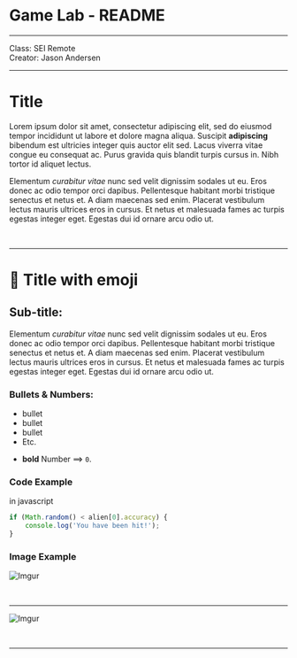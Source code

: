 # Game Lab - README

---

Class: SEI Remote <br>
Creator: Jason Andersen <br>

---

# Title

Lorem ipsum dolor sit amet, consectetur adipiscing elit, sed do eiusmod tempor incididunt ut labore et dolore magna aliqua. Suscipit **adipiscing** bibendum est ultricies integer quis auctor elit sed. Lacus viverra vitae congue eu consequat ac. Purus gravida quis blandit turpis cursus in. Nibh tortor id aliquet lectus. 

Elementum *curabitur vitae* nunc sed velit dignissim sodales ut eu. Eros donec ac odio tempor orci dapibus. Pellentesque habitant morbi tristique senectus et netus et. A diam maecenas sed enim. Placerat vestibulum lectus mauris ultrices eros in cursus. Et netus et malesuada fames ac turpis egestas integer eget. Egestas dui id ornare arcu odio ut.

<br>
<hr>

# &#x1F680; Title with emoji

## Sub-title:

Elementum *curabitur vitae* nunc sed velit dignissim sodales ut eu. Eros donec ac odio tempor orci dapibus. Pellentesque habitant morbi tristique senectus et netus et. A diam maecenas sed enim. Placerat vestibulum lectus mauris ultrices eros in cursus. Et netus et malesuada fames ac turpis egestas integer eget. Egestas dui id ornare arcu odio ut.

### Bullets & Numbers:

- bullet
- bullet
- bullet
- Etc.

* **bold** Number ==> `0`.

### Code Example
in javascript

```javascript
if (Math.random() < alien[0].accuracy) {
	console.log('You have been hit!');
}
```

### Image Example
![Imgur](https://i.imgur.com/xZm4vVqm.png)

<br>
<hr>

![Imgur](https://i.imgur.com/xZm4vVqm.png)

<br>
<hr>